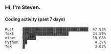 ### Hi, I'm Steven.

#### Coding activity (past 7 days)
```
Rust    ▓▓▓▓▓▓▓▓▓▓▓▓▓▓▓▓▓▓▓▓▓▓▓▓▓▓▓▓▓▓  47.93%
Text    ▓▓▓▓▓▓▓▓▓▓▓▓▓▓▓▓▓▓▓▓▓           34.59%
other   ▓▓▓▓▓▓                          10.08%
Python  ▓▓                               4.37%
TeX     ▓                                3.03%
```
